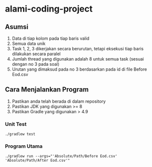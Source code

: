 # alami-coding-project

## Asumsi
1. Data di tiap kolom pada tiap baris valid
2. Semua data unik
3. Task 1, 2, 3 dikerjakan secara berurutan, tetapi eksekusi tiap baris dilakukan secara paralel
4. Jumlah thread yang digunakan adalah 8 untuk semua task (sesuai dengan no 3 pada soal)
5. Urutan yang dimaksud pada no 3 berdasarkan pada id di file Before Eod.csv

## Cara Menjalankan Program
1. Pastikan anda telah berada di dalam repository
2. Pastikan JDK yang digunakan >= 8
3. Pastikan Gradle yang digunakan > 4.9

### Unit Test
``./gradlew test``

### Program Utama
``./gradlew run --args="'Absolute/Path/Before Eod.csv' 'Absolute/Path/After Eod.csv'"``
